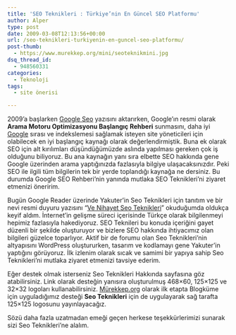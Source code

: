 ```yaml
---
title: 'SEO Teknikleri : Türkiye’nin En Güncel SEO Platformu'
author: Alper
type: post
date: 2009-03-08T12:13:56+00:00
url: /seo-teknikleri-turkiyenin-en-guncel-seo-platformu/
post-thumb:
  - https://www.murekkep.org/mini/seoteknikmini.jpg
dsq_thread_id:
  - 948560331
categories:
  - Teknoloji
tags:
  - site önerisi

---
```

2009&#8217;a başlarken [Google Seo][1] yazısını aktarırken, Google’ın resmi olarak **Arama Motoru Optimizasyonu Başlangıç Rehberi** sunmasını, daha iyi [Google][2] sırası ve indekslemesi sağlamak isteyen site yöneticileri için olabilecek en iyi başlangıç kaynağı olarak değerlendirmiştik. Buna ek olarak SEO için alt kırılımları düşündüğümüzde aslında yapılması gereken çok iş olduğunu biliyoruz. Bu ana kaynağın yanı sıra elbette SEO hakkında gene Google üzerinden arama yaptığınızda fazlasıyla bilgiye ulaşacaksınızdır. Peki SEO ile ilgili tüm bilgilerin tek bir yerde toplandığı kaynağa ne dersiniz. Bu durumda Google SEO Rehberi&#8217;nin yanında mutlaka SEO Teknikleri&#8217;ni ziyaret etmenizi öneririm. <!--more-->

Bugün Google Reader üzerinde Yakuter&#8217;in Seo Teknikleri için tanıtım ve bir nevi resmi duyuru yazısını &#8220;[Ve Nihayet Seo Teknikleri][3]&#8221; okuduğumda oldukça keyif aldım. İnternet&#8217;in gelişme süreci içerisinde Türkçe olarak bilgilenmeyi hepimiz fazlasıyla hakediyoruz. SEO Teknileri bu konuda içeriğini gayet düzenli bir şekilde oluşturuyor ve bizlere SEO hakkında ihtiyacımız olan bilgileri güzelce toparlıyor. Aktif bir de forumu olan Seo Teknikleri&#8217;nin altyapısını WordPress oluştururken, tasarım ve kodlamayı gene Yakuter&#8217;in yaptığını görüyoruz. İlk izlenim olarak sıcak ve samimi bir yapıya sahip Seo Teknikleri&#8217;ni mutlaka ziyaret etmenizi tavsiye ederim. 

Eğer destek olmak isterseniz Seo Teknikleri Hakkında sayfasına göz atabilirsiniz. Link olarak desteğin yanısıra oluşturulmuş 468&#215;60, 125&#215;125 ve 32&#215;32 logoları kullanabilirsiniz. [Mürekkep.org][4] olarak ilk etapta Blogküme için uyguladığımız desteği **Seo Teknikleri** için de uygulayarak sağ tarafta 125&#215;125 logosunu yayınlayacağız. 

Sözü daha fazla uzatmadan emeği geçen herkese teşekkürlerimizi sunarak sizi Seo Teknikleri&#8217;ne alalım.

 [1]: https://www.murekkep.org/google-seo-baslangic-rehberi-707
 [2]: https://www.murekkep.org/konu/web-uygulamalari-ve-internet/google
 [3]: http://www.yakuter.com/ve-nihayet-seo-teknikleri/
 [4]: http://murekkep.org